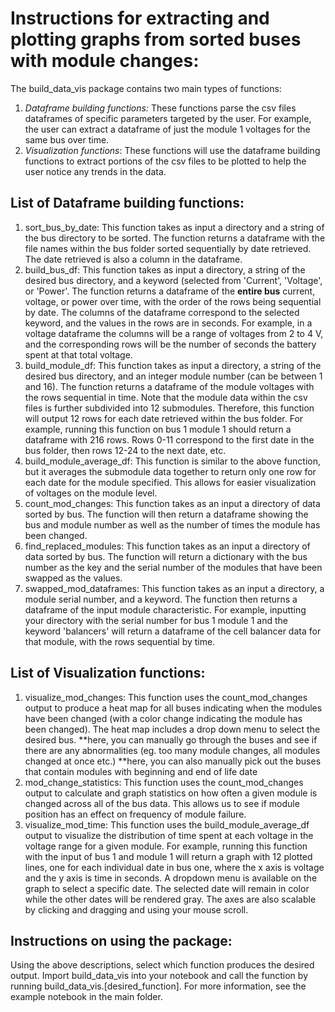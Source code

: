# Instructions for extracting and plotting graphs from sorted buses with module changes:

The build_data_vis package contains two main types of functions:
1. _Dataframe building functions:_ These functions parse the csv files dataframes of specific parameters targeted by the user. For example, the user can extract a dataframe of just the module 1 voltages for the same bus over time.
2. _Visualization functions_: These functions will use the dataframe building functions to extract portions of the csv files to be plotted to help the user notice any trends in the data.

## List of Dataframe building functions:

1. sort_bus_by_date: This function takes as input a directory and a string of the bus directory to be sorted. The function returns a dataframe with the file names within the bus folder sorted sequentially by date retrieved. The date retrieved is also a column in the dataframe.
2. build_bus_df: This function takes as input a directory, a string of the desired bus directory, and a keyword (selected from 'Current', 'Voltage', or 'Power'. The function returns a dataframe of the __entire bus__ current, voltage, or power over time, with the order of the rows being sequential by date. The columns of the dataframe correspond to the selected keyword, and the values in the rows are in seconds. For example, in a voltage dataframe the columns will be a range of voltages from 2 to 4 V, and the corresponding rows will be the number of seconds the battery spent at that total voltage. 
3. build_module_df: This function takes as input a directory, a string of the desired bus directory, and an integer module number (can be between 1 and 16). The function returns a dataframe of the module voltages with the rows sequential in time. Note that the module data within the csv files is further subdivided into 12 submodules. Therefore, this function will output 12 rows for each date retrieved within the bus folder. For example, running this function on bus 1 module 1 should return a dataframe with 216 rows. Rows 0-11 correspond to the first date in the bus folder, then rows 12-24 to the next date, etc.
4. build_module_average_df: This function is similar to the above function, but it averages the submodule data together to return only one row for each date for the module specified. This allows for easier visualization of voltages on the module level.
5. count_mod_changes: This function takes as an input a directory of data sorted by bus. The function will then return a dataframe showing the bus and module number as well as the number of times the module has been changed. 
6. find_replaced_modules: This function takes as an input a directory of data sorted by bus. The function will return a dictionary with the bus number as the key and the serial number of the modules that have been swapped as the values.
7. swapped_mod_dataframes: This function takes as an input a directory, a module serial number, and a keyword. The function then returns a dataframe of the input module characteristic. For example, inputting your directory with the serial number for bus 1 module 1 and the keyword 'balancers' will return a dataframe of the cell balancer data for that module, with the rows sequential by time.

## List of Visualization functions:
1. visualize_mod_changes: This function uses the count_mod_changes output to produce a heat map for all buses indicating when the modules have been changed (with a color change indicating the module has been changed). The heat map includes a drop down menu to select the desired bus.
	**here, you can manually go through the buses and see if there are any abnormalities (eg. too many module changes, all modules changed at once etc.)
	**here, you can also manually pick out the buses that contain modules with beginning and end of life date
2. mod_change_statistics: This function uses the count_mod_changes output to calculate and graph statistics on how often a given module is changed across all of the bus data. This allows us to see if module position has an effect on frequency of module failure.
3.  visualize_mod_time: This function uses the build_module_average_df output to visualize the distribution of time spent at each voltage in the voltage range for a given module. For example, running this function with the input of bus 1 and module 1 will return a graph with 12 plotted lines, one for each individual date in bus one, where the x axis is voltage and the y axis is time in seconds. A dropdown menu is available on the graph to select a specific date. The selected date will remain in color while the other dates will be rendered gray. The axes are also scalable by clicking and dragging and using your mouse scroll.

## Instructions on using the package:

Using the above descriptions, select which function produces the desired output. Import build_data_vis into your notebook and call the function by running build_data_vis.[desired_function]. For more information, see the example notebook in the main folder.
